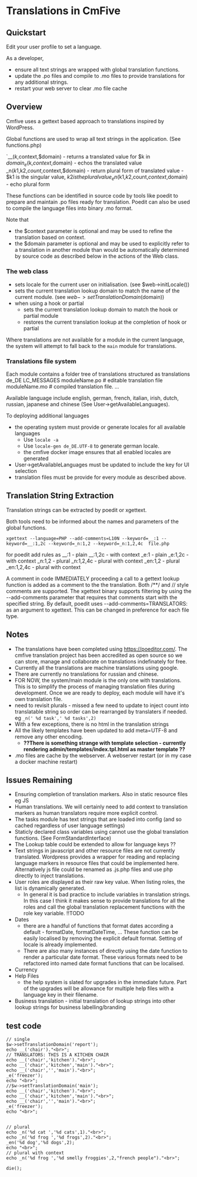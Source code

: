 # Translations in CmFive

## Quickstart

Edit your user profile to set a language.

As a developer, 

- ensure all text strings are wrapped with global translation functions.
- update the .po files and compile to .mo files to provide translations for any additional strings.
- restart your web server to clear .mo file cache


## Overview
Cmfive uses a gettext based approach to translations inspired by WordPress.

Global functions are used to wrap all text strings in the application. (See functions.php)


`__($k,$context,$domain) 			- returns a translated value for $k in $domain
_e($k,$context,$domain) 			- echos the translated value 
_n($k1,$k2,$count,$context,$domain) 	- return plural form of translated value
								- $k1 is the singular value, $k2 is the plural value
_en($k1,$k2,$count,$context,$domain) 	- echo plural form

These functions can be identified in source code by tools like poedit to prepare and maintain .po files ready for translation.
Poedit can also be used to compile the language files into binary .mo format.

Note that 
- the $context parameter is optional and may be used to refine the translation based on context.
- the $domain parameter is optional and may be used to explicitly refer to a translation in another module than would be automatically determined by source code as described below in the actions of the Web class.

### The web class 

- sets locale for the current user on initialisation.  (see $web->initLocale())
- sets the current translation lookup domain to match the name of the current module.  (see $web->setTranslationDomain($domain))
- when using a hook or partial
	- sets the current translation lookup domain to match the hook or partial module
	- restores the current translation lookup at the completion of hook or partial

Where translations are not available for a module in the current language, the system will attempt to fall back to the `main` module for translations.
	


### Translations file system
Each module contains a folder tree of translations structured as
translations
	de_DE
		LC_MESSAGES
			moduleName.po # editable translation file
			moduleName.mo # compiled translation file.
	...

Available language include english, german, french, italian, irish, dutch, russian, japanese and chinese (See User->getAvailableLanguages). 

To deploying additional languages 
- the operating system must provide or generate locales for all available languages
	- Use `locale -a`
	- Use `locale-gen de_DE.UTF-8` to generate german locale.
	- the cmfive docker image ensures that all enabled locales are generated
- User->getAvailableLanguages must be updated to include the key for UI selection
- translation files must be provide for every module as described above.


## Translation String Extraction

Translation strings can be extracted by poedit or xgettext.

Both tools need to be informed about the names and parameters of the global functions.

`xgettext --language=PHP --add-comments=L10N --keyword=__:1 --keyword=__:1,2c --keyword=_n:1,2 --keyword=_n:1,2,4c  file.php`
           
for poedit add rules as
__:1				- plain
__:1,2c				- with context
_e:1				- plain
_e:1,2c				- with context
_n:1,2				- plural
_n:1,2,4c			- plural with context
_en:1,2				- plural
_en:1,2,4c			- plural with context


A comment in code IMMEDIATELY proceeding a call to a gettext lookup function is added as a comment to the the translation.
Both /**/ and // style comments are supported.
The xgettext binary supports filtering by using the --add-comments parameter that requires that comments start with the specified string. By default, poedit uses  --add-comments=TRANSLATORS: as an argument to xgettext. This can be changed in preference for each file type.


## Notes

- The translations have been completed using https://poeditor.com/. The cmfive translation project has been accredited as open source so we can store, manage and collaborate on translations indefinately for free.
- Currently all the translations are machine translations using google.
- There are currently no translations for russian and chinese.
- FOR NOW, the system/main module is the only one with translations. This is to simplify the process of managing translation files during development. Once we are ready to deploy, each module will have it's own translation file.
- need to revisit plurals - missed a few need to update to inject count into translatable string so order can be rearranged by translaters if needed.  eg `_n(' %d task',' %d tasks',2)`
-  With a few exceptions, there is no html in the translation strings
- All the likely templates have been updated to add meta=UTF-8 and remove any other encoding.
	- **??There is something strange with template selection - currently rendering admin/templates/index.tpl.html as master template ??**
- .mo files are cache by the webserver. A webserver restart (or in my case a docker machine restart)

## Issues Remaining
- Ensuring completion of translation markers. Also in static resource files eg JS
- Human translations. We will certainly need to add context to translation markers as human translators require more explicit control.
- The tasks module has text strings that are loaded into config (and so cached regardless of user language settings)
- Staticly declared class variables using cannot use the global translation functions. (See FormStandardInterface)
- The Lookup table could be extended to allow for language keys ??
- Text strings in javascript and other resource files are not currently translated. Wordpress provides a wrapper for reading and replacing language markers in resource files that could be implemented here. Alternatively js file could be renamed as .js.php files and use php directly to inject translations.
- User roles are displayed as their raw key value. When listing roles, the list is dynamically generated.
	- In general it is bad practice to include variables in translation strings. In this case I think it makes sense to provide translations for all the roles and call the global translation replacement functions with the role key variable. !!TODO
- Dates
	- there are a handful of functions that format dates according a default - formatDate, formatDateTime, ...   These function can be easily localised by removing the explicit default format. Setting of locale is already implemented.
	- There are also many instances of directly using the date function to render a particular date format. These various formats need to be refactored into named date format functions that can be localised.
- Currency
- Help Files 
	- the help system is slated for upgrades in the immediate future. Part of the upgrades will be allowance for multiple help files with a language key in their filename.
- Business translation - initial translation of lookup strings into other lookup strings for business labelling/branding


## test code
	// single
	$w->setTranslationDomain('report');
	echo __('chair')."<br>";
	// TRANSLATORS: THIS IS A KITCHEN CHAIR
	echo __('chair','kitchen')."<br>";
	echo __('chair','kitchen','main')."<br>";
	echo __('chair','','main')."<br>";
	_e('freezer');
	echo "<br>";
	//$w->setTranslationDomain('main');
	echo __('chair','kitchen')."<br>";
	echo __('chair','kitchen','main')."<br>";
	echo __('chair','','main')."<br>";
	_e('freezer');
	echo "<br>";
	
	
	// plural
	echo _n('%d cat ','%d cats',1)."<br>";
	echo _n('%d frog ','%d frogs',2)."<br>";
	_en('%d dog','%d dogs',2);
	echo "<br>";
	// plural with context
	echo _n('%d frog ','%d smelly froggies',2,"french people")."<br>";
	
	die();
	
	
	
